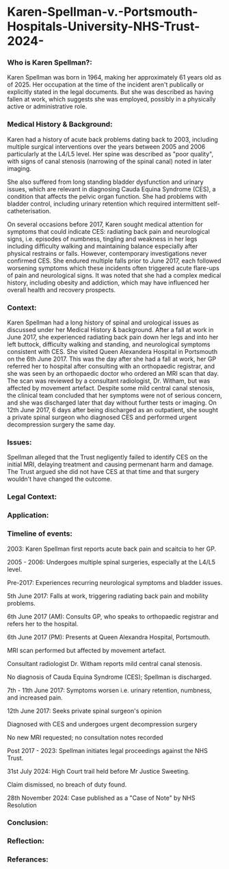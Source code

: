 # Karen-Spellman-v.-Portsmouth-Hospitals-University-NHS-Trust-2024-
### Who is Karen Spellman?:
Karen Spellman was born in 1964, making her approximately 61 years old as of 2025. Her occupation at the time of the incident aren't publically or explicitly stated in the legal documents. But she was described as having fallen at work, which suggests she was employed, possibly in a physically active or administrative role.
### Medical History & Background:
Karen had a history of acute back problems dating back to 2003, including multiple surgical interventions over the years between 2005 and 2006 particularly at the L4/L5 level. Her spine was described as "poor quality", with signs of canal stenosis (narrowing of the spinal canal) noted in later imaging.


She also suffered from long standing bladder dysfunction and urinary issues, which are relevant in diagnosing Cauda Equina Syndrome (CES), a condition that affects the pelvic organ function. She had problems with bladder control, including urinary retention which required intermittent self-catheterisation.


On several occasions before 2017, Karen sought medical attention for symptoms that could indicate CES: radiating back pain and neurological signs, i.e. episodes of numbness, tingling and weakness in her legs including difficulty walking and maintaining balance especially after physical restrains or falls. However, contemporary investigations never confirmed CES.
She endured multiple falls prior to June 2017, each followed worsening symptoms which these incidents often triggered acute flare-ups of pain and neurological signs.
It was noted that she had a complex medical history, including obesity and addiction, which may have influenced her overall health and recovery prospects.

### Context:
Karen Spellman had a long history of spinal and urological issues as discussed under her Medical History & background.
After a fall at work in June 2017, she experienced radiating back pain down her legs and into her left buttock, difficulty walking and standing, and neurological symptoms consistent with CES.
She visited Queen Alexandera Hospital in Portsmouth on the 6th June 2017. This was the day after she had a fall at work, her GP referred her to hospital after consulting with an orthopaedic registrar, and she was seen by an orthopaedic doctor who ordered an MRI scan that day. The scan was reviewed by a consultant radiologist, Dr. Witham, but was affected by movement artefact. Despite some mild central canal stenosis, the clinical team concluded that her symptoms were not of serious concern, and she was discharged later that day without further tests or imaging. On 12th June 2017, 6 days after being discharged as an outpatient, she sought a private spinal surgeon who diagnosed CES and performed urgent decompression surgery the same day.
### Issues:
Spellman alleged that the Trust negligently failed to identify CES on the initial MRI, delaying treatment and causing permenant harm and damage. The Trust argued she did not have CES at that time and that surgery wouldn't have changed the outcome.
### Legal Context:

### Application:
### Timeline of events:

2003: Karen Spellman first reports acute back pain and scaitcia to her GP.


2005 - 2006: Undergoes multiple spinal surgeries, especially at the L4/L5 level.


Pre-2017: Experiences recurring neurological symptoms and bladder issues.


5th June 2017: Falls at work, triggering radiating back pain and mobility problems.


6th June 2017 (AM): Consults GP, who speaks to orthopaedic registrar and refers her to the hospital.


6th June 2017 (PM): Presents at Queen Alexandra Hospital, Portsmouth.


MRI scan performed but affected by movement artefact.


Consultant radiologist Dr. Witham reports mild central canal stenosis.


No diagnosis of Cauda Equina Syndrome (CES); Spellman is discharged.


7th - 11th June 2017: Symptoms worsen i.e. urinary retention, numbness, and increased pain.


12th June 2017: Seeks private spinal surgeon's opinion


Diagnosed with CES and undergoes urgent decompression surgery


No new MRI requested; no consultation notes recorded


Post 2017 - 2023: Spellman initiates legal proceedings against the NHS Trust.


31st July 2024: High Court trail held before Mr Justice Sweeting.


Claim dismissed, no breach of duty found.


28th November 2024: Case published as a "Case of Note" by NHS Resolution


### Conclusion:

### Reflection:




### Referances:
